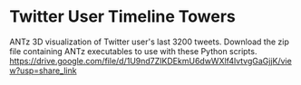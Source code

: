 # Twitter User Timeline Towers
ANTz 3D visualization of Twitter user's last 3200 tweets. 
Download the zip file containing ANTz executables to use with these Python scripts. 
https://drive.google.com/file/d/1U9nd7ZIKDEkmU6dwWXlf4lvtvgGaGjjK/view?usp=share_link
